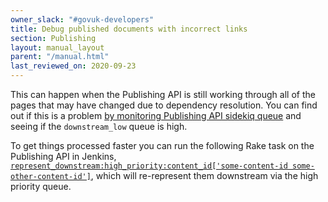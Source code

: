 ```yaml
---
owner_slack: "#govuk-developers"
title: Debug published documents with incorrect links
section: Publishing
layout: manual_layout
parent: "/manual.html"
last_reviewed_on: 2020-09-23
---
```


This can happen when the Publishing API is still working through all of the
pages that may have changed due to dependency resolution. You can find out if
this is a problem [by monitoring Publishing API sidekiq queue][sidekiq-queue]
and seeing if the `downstream_low` queue is high.

To get things processed faster you can run the following Rake task on the
Publishing API in Jenkins,
[`represent_downstream:high_priority:content_id['some-content-id some-other-content-id']`][jenkins-task],
which will re-represent them downstream via the high priority queue.

[sidekiq-queue]: https://docs.publishing.service.gov.uk/manual/sidekiq.html#sidekiq-web-aka-sidekiq-monitoring
[jenkins-task]: https://deploy.blue.production.govuk.digital/job/run-rake-task/parambuild/?TARGET_APPLICATION=publishing-api&MACHINE_CLASS=publishing_api&RAKE_TASK=represent_downstream:high_priority:content_id[%27some-content-id%20some-other-content-id%27]
